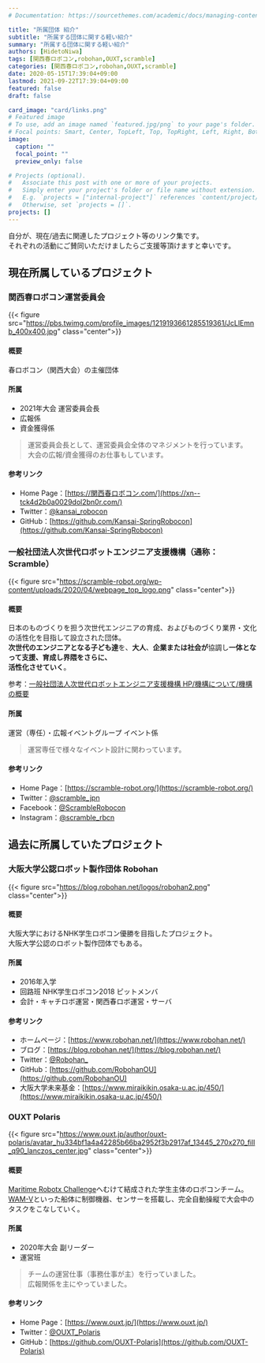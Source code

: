```yaml
---
# Documentation: https://sourcethemes.com/academic/docs/managing-content/

title: "所属団体 紹介"
subtitle: "所属する団体に関する軽い紹介"
summary: "所属する団体に関する軽い紹介"
authors: [HidetoNiwa]
tags: [関西春ロボコン,robohan,OUXT,scramble]
categories: [関西春ロボコン,robohan,OUXT,scramble]
date: 2020-05-15T17:39:04+09:00
lastmod: 2021-09-22T17:39:04+09:00
featured: false
draft: false

card_image: "card/links.png"
# Featured image
# To use, add an image named `featured.jpg/png` to your page's folder.
# Focal points: Smart, Center, TopLeft, Top, TopRight, Left, Right, BottomLeft, Bottom, BottomRight.
image:
  caption: ""
  focal_point: ""
  preview_only: false

# Projects (optional).
#   Associate this post with one or more of your projects.
#   Simply enter your project's folder or file name without extension.
#   E.g. `projects = ["internal-project"]` references `content/project/deep-learning/index.md`.
#   Otherwise, set `projects = []`.
projects: []
---
```


自分が、現在/過去に関連したプロジェクト等のリンク集です。<br>
それぞれの活動にご賛同いただけましたらご支援等頂けますと幸いです。

## 現在所属しているプロジェクト

### 関西春ロボコン運営委員会

{{< figure src="https://pbs.twimg.com/profile_images/1219193661285519361/JcLlEmnb_400x400.jpg" class="center">}}

#### 概要

春ロボコン（関西大会）の主催団体

#### 所属

- 2021年大会 運営委員会長
- 広報係
- 資金獲得係

> 運営委員会長として、運営委員会全体のマネジメントを行っています。<br>
> 大会の広報/資金獲得のお仕事もしています。

#### 参考リンク

- Home Page：[https://関西春ロボコン.com/](https://xn--tck4d2b0a0029dol2bn0r.com/)
- Twitter：[@kansai_robocon](https://twitter.com/kansai_robocon)
- GitHub：[https://github.com/Kansai-SpringRobocon](https://github.com/Kansai-SpringRobocon)



### 一般社団法人次世代ロボットエンジニア支援機構（通称：Scramble）

{{< figure src="https://scramble-robot.org/wp-content/uploads/2020/04/webpage_top_logo.png" class="center">}}

#### 概要

日本のものづくりを担う次世代エンジニアの育成、およびものづくり業界・文化の活性化を目指して設立された団体。<br>
**次世代のエンジニアとなる子ども達**を、**大人**、**企業または社会が**協調し**一体となって支援、育成し界隈をさらに、** <br>
**活性化させていく**。

参考：[一般社団法人次世代ロボットエンジニア支援機構 HP/機構について/機構の概要](https://scramble-robot.org/about/profile/)

#### 所属

運営（専任）・広報イベントグループ イベント係
>運営専任で様々なイベント設計に関わっています。

#### 参考リンク

- Home Page：[https://scramble-robot.org/](https://scramble-robot.org/)
- Twitter：[@scramble_jpn](https://twitter.com/scramble_jpn)
- Facebook：[@ScrambleRobocon](https://www.facebook.com/ScrambleRobocon/)
- Instagram：[@scramble_rbcn](https://www.instagram.com/scramble_rbcn/)

## 過去に所属していたプロジェクト

### 大阪大学公認ロボット製作団体 Robohan

{{< figure src="https://blog.robohan.net/logos/robohan2.png" class="center">}}

#### 概要

大阪大学におけるNHK学生ロボコン優勝を目指したプロジェクト。<br>
大阪大学公認のロボット製作団体でもある。

#### 所属

- 2016年入学
- 回路班 NHK学生ロボコン2018 ピットメンバ
- 会計・キャチロボ運営・関西春ロボ運営・サーバ

#### 参考リンク

- ホームページ：[https://www.robohan.net/](https://www.robohan.net/)
- ブログ：[https://blog.robohan.net/](https://blog.robohan.net/)
- Twitter：[@Robohan_](https://twitter.com/Robohan_)
- GitHub：[https://github.com/RobohanOU](https://github.com/RobohanOU)
- 大阪大学未来基金：[https://www.miraikikin.osaka-u.ac.jp/450/](https://www.miraikikin.osaka-u.ac.jp/450/)

### OUXT Polaris

{{< figure src="https://www.ouxt.jp/author/ouxt-polaris/avatar_hu334bf1a4a42285b66ba2952f3b2917af_13445_270x270_fill_q90_lanczos_center.jpg" class="center">}}

#### 概要

[Maritime Robotx Challenge](https://www.robotx.org/)へむけて結成された学生主体のロボコンチーム。<br>
[WAM-V](http://www.wam-v.com/)といった船体に制御機器、センサーを搭載し、完全自動操縦で大会中のタスクをこなしていく。

#### 所属

- 2020年大会 副リーダー<br>
- 運営班

> チームの運営仕事（事務仕事が主）を行っていました。<br>
> 広報関係を主にやっていました。

#### 参考リンク

- Home Page：[https://www.ouxt.jp/](https://www.ouxt.jp/)
- Twitter：[@OUXT_Polaris](https://twitter.com/OUXT_Polaris)
- GitHub：[https://github.com/OUXT-Polaris](https://github.com/OUXT-Polaris)
